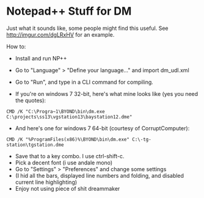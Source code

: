Notepad++ Stuff for DM
==

Just what it sounds like, some people might find this useful.
See http://imgur.com/dgLRxHV for an example.

How to:
* Install and run NP++
* Go to "Language" > "Define your language..." and import dm_udl.xml
* Go to "Run", and type in a CLI command for compiling.

* If you're on windows 7 32-bit, here's what mine looks like (yes you need the quotes):

```CMD /K "C:\Progra~1\BYOND\bin\dm.exe C:\projects\ss13\vgstation13\baystation12.dme"```

* And here's one for windows 7 64-bit (courtesy of CorruptComputer):

```CMD /K "%ProgramFiles(x86)%\BYOND\bin\dm.exe" C:\-tg-station\tgstation.dme```

* Save that to a key combo. I use ctrl-shift-c.
* Pick a decent font (i use andale mono)
* Go to "Settings" > "Preferences" and change some settings
* (I hid all the bars, displayed line numbers and folding, and disabled current line highlighting)
* Enjoy not using piece of shit dreammaker

